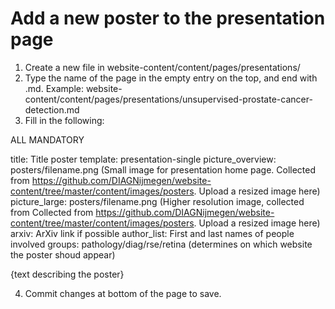 # Add a new poster to the presentation page

1. Create a new file in website-content/content/pages/presentations/
2. Type the name of the page in the empty entry on the top, and end with .md. Example:  website-content/content/pages/presentations/unsupervised-prostate-cancer-detection.md
3. Fill in the following:

ALL MANDATORY 

title: Title poster
template: presentation-single
picture_overview: posters/filename.png (Small image for presentation home page. Collected from https://github.com/DIAGNijmegen/website-content/tree/master/content/images/posters. Upload a resized image here)
picture_large: posters/filename.png (Higher resolution image, collected from Collected from https://github.com/DIAGNijmegen/website-content/tree/master/content/images/posters. Upload a resized image here)
arxiv: ArXiv link if possible
author_list: First and last names of people involved
groups: pathology/diag/rse/retina (determines on which website the poster shoud appear)

{text describing the poster}

4. Commit changes at bottom of the page to save.

